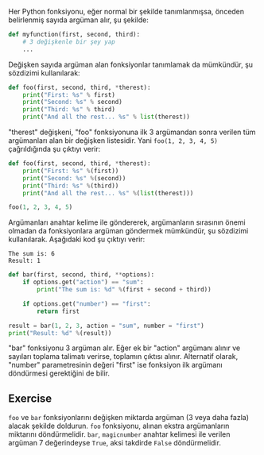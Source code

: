 Her Python fonksiyonu, eğer normal bir şekilde tanımlanmışsa, önceden belirlenmiş sayıda argüman alır, şu şekilde:

```python
def myfunction(first, second, third):
    # 3 değişkenle bir şey yap
    ...
```

Değişken sayıda argüman alan fonksiyonlar tanımlamak da mümkündür, şu sözdizimi kullanılarak:

```python
def foo(first, second, third, *therest):
    print("First: %s" % first)
    print("Second: %s" % second)
    print("Third: %s" % third)
    print("And all the rest... %s" % list(therest))
```

"therest" değişkeni, "foo" fonksiyonuna ilk 3 argümandan sonra verilen tüm argümanları alan bir değişken listesidir. Yani `foo(1, 2, 3, 4, 5)` çağrıldığında şu çıktıyı verir:

```python
def foo(first, second, third, *therest):
    print("First: %s" %(first))
    print("Second: %s" %(second))
    print("Third: %s" %(third))
    print("And all the rest... %s" %(list(therest)))

foo(1, 2, 3, 4, 5)
```

Argümanları anahtar kelime ile göndererek, argümanların sırasının önemi olmadan da fonksiyonlara argüman göndermek mümkündür, şu sözdizimi kullanılarak. Aşağıdaki kod şu çıktıyı verir: 
```
The sum is: 6
Result: 1
```

```python
def bar(first, second, third, **options):
    if options.get("action") == "sum":
        print("The sum is: %d" %(first + second + third))

    if options.get("number") == "first":
        return first

result = bar(1, 2, 3, action = "sum", number = "first")
print("Result: %d" %(result))
```

"bar" fonksiyonu 3 argüman alır. Eğer ek bir "action" argümanı alınır ve sayıları toplama talimatı verirse, toplamın çıktısı alınır. Alternatif olarak, "number" parametresinin değeri "first" ise fonksiyon ilk argümanı döndürmesi gerektiğini de bilir.

Exercise
--------

`foo` ve `bar` fonksiyonlarını değişken miktarda argüman (3 veya daha fazla) alacak şekilde doldurun. `foo` fonksiyonu, alınan ekstra argümanların miktarını döndürmelidir. `bar`, `magicnumber` anahtar kelimesi ile verilen argüman 7 değerindeyse `True`, aksi takdirde `False` döndürmelidir.